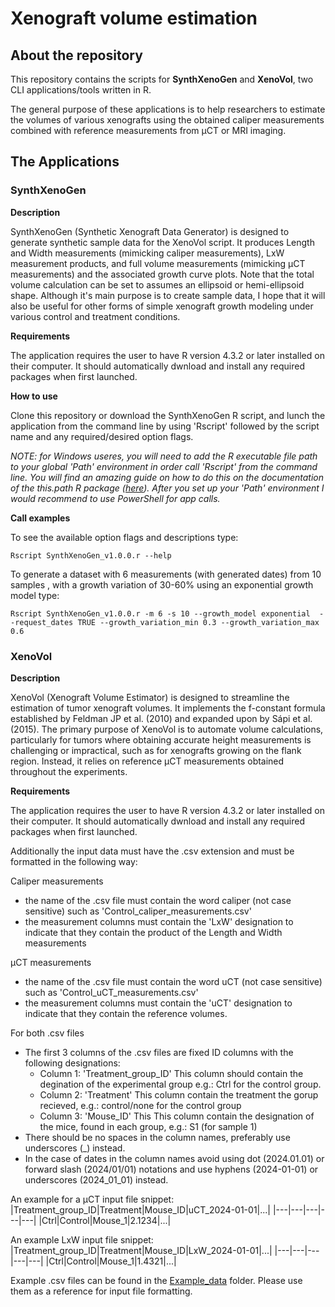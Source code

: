 # Xenograft volume estimation

## About the repository

This repository contains the scripts for **SynthXenoGen** and **XenoVol**, two CLI applications/tools written in R.

The general purpose of these applications is to help researchers to estimate the volumes of various xenografts using the obtained caliper measurements
combined with reference measurements from µCT or MRI imaging.


## The Applications

### SynthXenoGen

**Description**

SynthXenoGen (Synthetic Xenograft Data Generator) is designed to generate synthetic sample data for the XenoVol script.
It produces Length and Width measurements (mimicking caliper measurements), LxW measurement products, and full volume measurements (mimicking µCT measurements)
and the associated growth curve plots. Note that the total volume calculation can be set to assumes an ellipsoid or hemi-ellipsoid shape.
Although it's main purpose is to create sample data, I hope  that it will also be useful for other forms of simple xenograft growth modeling under various control and treatment conditions.

**Requirements**

The application requires the user to have R version 4.3.2 or later installed on their computer.
It should automatically dwnload and install any required packages when first launched.

**How to use**

Clone this repository or download the SynthXenoGen R script, and lunch the application from the command line by using 'Rscript' followed by the script name and any required/desired option flags.

*NOTE: for Windows useres, you will need to add the R executable file path to your global 'Path' environment in order call 'Rscript' from the command line. You will find an amazing guide on 
how to do this on the documentation of the this.path R package ([here](https://www.rdocumentation.org/packages/this.path/versions/0.4.4/topics/Running.R.from.the.command-line)).
After you set up your 'Path' environment I would recommend to use PowerShell for app calls.*

**Call examples**


To see the available option flags and descriptions type:
```
Rscript SynthXenoGen_v1.0.0.r --help
```

To generate a dataset with 6 measurements (with generated dates) from 10 samples , with a growth variation of 30-60% using an exponential growth model type:
```
Rscript SynthXenoGen_v1.0.0.r -m 6 -s 10 --growth_model exponential  --request_dates TRUE --growth_variation_min 0.3 --growth_variation_max 0.6
```

### XenoVol

**Description**

XenoVol (Xenograft Volume Estimator) is designed to streamline the estimation of tumor xenograft volumes.
It implements the f-constant formula established by Feldman JP et al. (2010) and expanded upon by Sápi et al. (2015).
The primary purpose of XenoVol is to automate volume calculations, particularly for tumors where obtaining accurate height measurements is challenging or impractical,
such as for xenografts growing on the flank region. Instead, it relies on reference µCT measurements obtained throughout the experiments.

**Requirements**

The application requires the user to have R version 4.3.2 or later installed on their computer.
It should automatically dwnload and install any required packages when first launched.

Additionally the input data must have the .csv extension and must be formatted in the following way:

Caliper measurements
- the name of the .csv file must contain the word caliper (not case sensitive) such as 'Control_caliper_measurements.csv'
- the measurement columns must contain the 'LxW' designation to indicate that they contain the product of the Length and Width measurements

µCT measurements
- the name of the .csv file must contain the word uCT (not case sensitive) such as 'Control_uCT_measurements.csv'
- the measurement columns must contain the 'uCT' designation to indicate that they contain the reference volumes.

For both .csv files
- The first 3 columns of the .csv files are fixed ID columns with the following designations:
  - Column 1: 'Treatment_group_ID'
    This column should contain the degination of the experimental group e.g.: Ctrl for the control group.
  - Column 2: 'Treatment'
    This column contain the treatment the gorup recieved, e.g.: control/none for the control group
  - Column 3: 'Mouse_ID'
    This This column contain the designation of the mice, found in each group, e.g.: S1 (for sample 1)
- There should be no spaces in the column names, preferably use underscores (_) instead.
- In the case of dates in the column names avoid using dot (2024.01.01) or forward slash (2024/01/01) notations and use hyphens (2024-01-01) or underscores (2024_01_01) instead.

An example for a µCT input file snippet:
|Treatment_group_ID|Treatment|Mouse_ID|uCT_2024-01-01|...|
|---|---|---|---|---|
|Ctrl|Control|Mouse_1|2.1234|...|

An example LxW input file snippet:
|Treatment_group_ID|Treatment|Mouse_ID|LxW_2024-01-01|...|
|---|---|---|---|---|
|Ctrl|Control|Mouse_1|1.4321|...|

Example .csv files can be found in the [Example_data](Example_data/) folder. Please use them as a reference for input file formatting.






